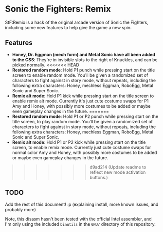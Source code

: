 # Sonic the Fighters: Remix
StF:Remix is a hack of the original arcade version of Sonic the Fighters, including some new features to help give the game a new spin.

## Features
* **Honey, Dr. Eggman (mech form) and Metal Sonic have all been added to the CSS**: They're in invisible slots to the right of Knuckles, and can be picked normally.
<<<<<<< HEAD
* **Restored random mode**: Hold P1 punch while pressing start on the title screen to enable random mode. You'll be given a randomized set of characters to fight against in story mode, without repeats, including the following extra characters: Honey, mechless Eggman, RoboEgg, Metal Sonic and Super Sonic.
* **Remix alt mode**: Hold P1 kick while pressing start on the title screen to enable remix alt mode. Currently it's just cute costume swaps for P1 Amy and Honey, with possibly more costumes to be added or maybe even gameplay changes in the future.
=======
* **Restored random mode**: Hold P1 or P2 punch while pressing start on the title screen, to play random mode. You'll be given a randomized set of characters to fight against in story mode, without repeats, including the following extra characters: Honey, mechless Eggman, RoboEgg, Metal Sonic and Super Sonic.
* **Remix alt mode**: Hold P1 or P2 kick while pressing start on the title screen, to enable remix mode. Currently just cute costume swaps for normal color Amy and Honey, with possibly more costumes to be added or maybe even gameplay changes in the future.
>>>>>>> d9ad214 (Update readme to reflect new mode activation buttons.)

## TODO
Add the rest of this document! :p (explaining install, more known issues, and probably more)

Note, this disasm hasn't been tested with the official Intel assembler, and I'm only using the included `binutils` in the `GNU/` directory of this repository.
